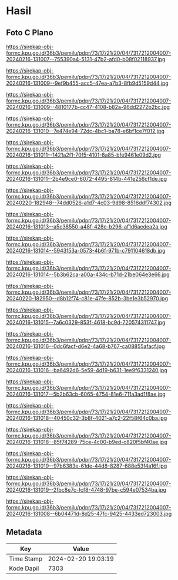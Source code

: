 # Hasil

## Foto C Plano

https://sirekap-obj-formc.kpu.go.id/36b3/pemilu/pdpr/73/17/21/20/04/7317212004007-20240216-131007--755390a4-5131-47b2-afd0-b08f02118937.jpg

https://sirekap-obj-formc.kpu.go.id/36b3/pemilu/pdpr/73/17/21/20/04/7317212004007-20240216-131009--9ef9b455-acc5-47ea-a7b3-8fb9d5159d44.jpg

https://sirekap-obj-formc.kpu.go.id/36b3/pemilu/pdpr/73/17/21/20/04/7317212004007-20240216-131009--4810177b-cc47-4108-b82a-96dd2272b2bc.jpg

https://sirekap-obj-formc.kpu.go.id/36b3/pemilu/pdpr/73/17/21/20/04/7317212004007-20240216-131010--7e474e94-72dc-4bc1-ba78-e6bf1ce7f012.jpg

https://sirekap-obj-formc.kpu.go.id/36b3/pemilu/pdpr/73/17/21/20/04/7317212004007-20240216-131011--1421a2f1-70f5-4101-8a85-bfe9461e09d2.jpg

https://sirekap-obj-formc.kpu.go.id/36b3/pemilu/pdpr/73/17/21/20/04/7317212004007-20240216-131011--2b4e9ce0-6072-4495-814b-441e256cf1de.jpg

https://sirekap-obj-formc.kpu.go.id/36b3/pemilu/pdpr/73/17/21/20/04/7317212004007-20240220-182948--74dd0526-a1d7-4c03-9d98-8516ddf74302.jpg

https://sirekap-obj-formc.kpu.go.id/36b3/pemilu/pdpr/73/17/21/20/04/7317212004007-20240216-131013--a5c38550-a48f-428e-b296-af1d6aedea2a.jpg

https://sirekap-obj-formc.kpu.go.id/36b3/pemilu/pdpr/73/17/21/20/04/7317212004007-20240216-131014--5943f53a-0573-4b6f-971b-c791104618db.jpg

https://sirekap-obj-formc.kpu.go.id/36b3/pemilu/pdpr/73/17/21/20/04/7317212004007-20240216-131014--5b3b62ca-a00a-434c-b71d-21be064e3e66.jpg

https://sirekap-obj-formc.kpu.go.id/36b3/pemilu/pdpr/73/17/21/20/04/7317212004007-20240220-182950--d8b12f74-c81e-47fe-852b-3be1e3b52970.jpg

https://sirekap-obj-formc.kpu.go.id/36b3/pemilu/pdpr/73/17/21/20/04/7317212004007-20240216-131015--7a6c0329-853f-4618-bc9d-720574311747.jpg

https://sirekap-obj-formc.kpu.go.id/36b3/pemilu/pdpr/73/17/21/20/04/7317212004007-20240216-131016--0dc6facf-d6e2-4a68-b767-ca08855afacf.jpg

https://sirekap-obj-formc.kpu.go.id/36b3/pemilu/pdpr/73/17/21/20/04/7317212004007-20240216-131016--ba6492d6-5e59-4d19-b631-1ee9f6331240.jpg

https://sirekap-obj-formc.kpu.go.id/36b3/pemilu/pdpr/73/17/21/20/04/7317212004007-20240216-131017--5b2b63cb-6065-4754-81e6-711a3ad1f8ae.jpg

https://sirekap-obj-formc.kpu.go.id/36b3/pemilu/pdpr/73/17/21/20/04/7317212004007-20240216-131018--40450c32-3b8f-4021-a7c2-22f58f64c0ba.jpg

https://sirekap-obj-formc.kpu.go.id/36b3/pemilu/pdpr/73/17/21/20/04/7317212004007-20240216-131018--85f74289-75ce-4c00-b9ed-c820f5bf40ae.jpg

https://sirekap-obj-formc.kpu.go.id/36b3/pemilu/pdpr/73/17/21/20/04/7317212004007-20240216-131019--97b6383e-61de-44d8-8287-688e53f4a16f.jpg

https://sirekap-obj-formc.kpu.go.id/36b3/pemilu/pdpr/73/17/21/20/04/7317212004007-20240216-131019--2fbc8e7c-fcf8-4748-97be-c594e07534ba.jpg

https://sirekap-obj-formc.kpu.go.id/36b3/pemilu/pdpr/73/17/21/20/04/7317212004007-20240216-131008--6b04471d-8d25-47fc-9425-4433ed723003.jpg


## Metadata

| Key        | Value               |
| ---------- | ------------------- |
| Time Stamp | 2024-02-20 19:03:19 |
| Kode Dapil | 7303                |



